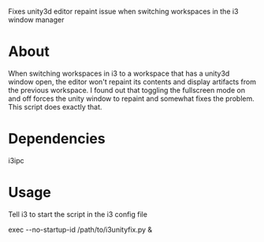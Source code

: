Fixes unity3d editor repaint issue when switching workspaces in the i3 window manager

# About

When switching workspaces in i3 to a workspace that has a unity3d window open, the editor won't repaint its contents and display artifacts from the previous workspace.
I found out that toggling the fullscreen mode on and off forces the unity window to repaint and somewhat fixes the problem.
This script does exactly that.

# Dependencies

i3ipc

# Usage

Tell i3 to start the script in the i3 config file

exec --no-startup-id /path/to/i3unityfix.py &

